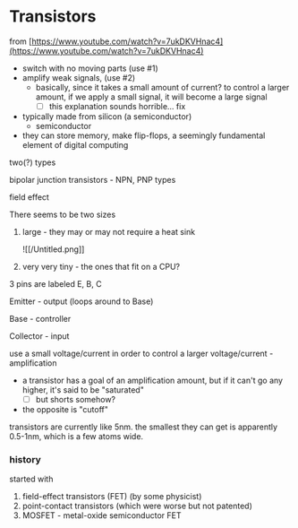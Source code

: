 # Transistors

from [https://www.youtube.com/watch?v=7ukDKVHnac4](https://www.youtube.com/watch?v=7ukDKVHnac4)

- switch with no moving parts (use #1)
- amplify weak signals, (use #2)
    - basically, since it takes a small amount of current? to control a larger amount, if we apply a small signal, it will become a large signal
        - [ ]  this explanation sounds horrible... fix
- typically made from silicon (a semiconductor)
    - semiconductor
- they can store memory, make flip-flops, a seemingly fundamental element of digital computing

two(?) types

bipolar junction transistors - NPN, PNP types

field effect

There seems to be two sizes

1. large - they may or may not require a heat sink
    
    ![[/Untitled.png]]
    

2. very very tiny - the ones that fit on a CPU?

3 pins are labeled E, B, C

Emitter - output (loops around to Base)

Base - controller

Collector - input

use a small voltage/current in order to control a larger voltage/current - amplification

- a transistor has a goal of an amplification amount, but if it can't go any higher, it's said to be "saturated"
    - [ ]  but shorts somehow?
- the opposite is "cutoff"

transistors are currently like 5nm. the smallest they can get is apparently 0.5-1nm, which is a few atoms wide.

### history

started with 

1. field-effect transistors (FET) (by some physicist)
2. point-contact transistors (which were worse but not patented)
3. MOSFET - metal-oxide semiconductor FET
